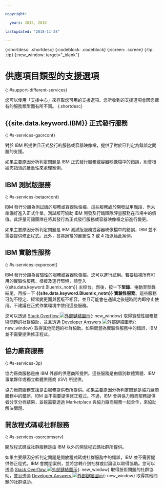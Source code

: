 ```yaml
---

copyright:

  years: 2015, 2018

lastupdated: "2018-11-28"

---
```


{:shortdesc: .shortdesc}
{:codeblock: .codeblock}
{:screen: .screen}
{:tip: .tip}
{:new_window: target="_blank"}


# 供應項目類型的支援選項
{: #support-different-services}

您可以使用「支援中心」來存取您可用的支援選項。您所收到的支援選項會因您擁有的服務類型而有所不同。
{:shortdesc}

## {{site.data.keyword.IBM}} 正式發行服務
{: #s-services-gaorcont}

對於 IBM 所提供且正式發行的服務或容器映像檔，提供了對於已判定為錯誤之問題的支援。

如果主要原因分析判定問題是 IBM 正式發行服務或容器映像檔中的錯誤，則會根據您指派的嚴重性來處理案例。

## IBM 測試版服務
{: #s-services-betaorcont}

IBM 發行分類為測試版的服務或容器映像檔。這些服務處於開發試用階段，尚未準備好進入正式作業。測試版可協助 IBM 開發及行銷團隊評量服務在市場中的價值。此評量可讓團隊在將其發行為正式發行服務或容器映像檔之前進行變更。

如果主要原因分析判定問題是 IBM 測試版服務或容器映像檔中的錯誤，IBM 並不需要提供修正程式。此外，會將適當的嚴重性 3 或 4 指派給此案例。

## IBM 實驗性服務
{: #s-services-exporcont}

IBM 發行分類為實驗性的服務或容器映像檔，您可以進行試用。若要檢視所有可用的實驗性服務、樣板及運行環境，請登入 {{site.data.keyword.Bluemix_notm}} 主控台。然後，按一下**型錄**、捲動至型錄結尾，再按一下 **{{site.data.keyword.Bluemix_notm}} 實驗性服務**。這些服務可能不穩定、經常變更而與舊版不相容，並且可能會在通知之後短時間內即停止使用。不建議在正式作業環境中使用這些服務。

您可以透過 [Stack Overflow ![外部鏈結圖示](../icons/launch-glyph.svg "外部鏈結圖示")](http://stackoverflow.com/questions/tagged/ibm-bluemix){: new_window} 取得實驗性服務技術問題的社群協助，並且透過 [Developer Answers ![外部鏈結圖示](../icons/launch-glyph.svg "外部鏈結圖示")](https://developer.ibm.com/answers/topics/ibm-cloud/){: new_window} 取得其他問題的社群協助。如果問題為實驗性服務中的錯誤，IBM 並不需要提供修正程式。

## 協力廠商服務
{: #s-services-3p}

協力廠商服務是由 IBM 外部的供應商所提供。這些服務是由個別軟體實體、IBM 事業夥伴或獨立軟體供應商 (ISV) 所提供。

協力廠商服務支援是由服務提供者所提供。如果主要原因分析判定問題是協力廠商服務中的錯誤，IBM 並不需要提供修正程式。不過，IBM 會與協力廠商服務提供者分享分析結果，並視需要透過 Marketplace 與協力廠商服務一起合作，來協助解決問題。

## 開放程式碼或社群服務
{: #s-services-osorcomserv}

開放程式碼或社群服務是由 IBM 以外的開放程式碼社群所提供。

如果主要原因分析判定問題是開放程式碼或社群服務中的錯誤，IBM 並不需要提供修正程式。IBM 會關閉案例，並將您轉介到社群或討論區以取得協助。您可以透過 [Stack Overflow ![外部鏈結圖示](../icons/launch-glyph.svg "外部鏈結圖示")](http://stackoverflow.com/questions/tagged/ibm-bluemix){: new_window} 取得技術問題的社群協助，並且透過 [Developer Answers ![外部鏈結圖示](../icons/launch-glyph.svg "外部鏈結圖示")](https://developer.ibm.com/answers/topics/ibm-cloud/){: new_window} 取得其他問題的社群協助。
